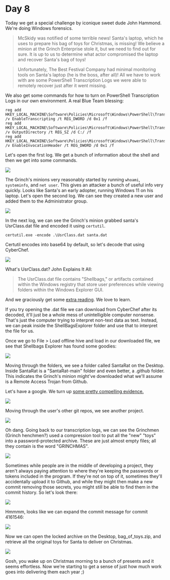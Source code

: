 # Day 8

Today we get a special challenge by iconique sweet dude John Hammond. We're doing Windows forensics.

> McSkidy was notified of some terrible news! Santa's laptop, which he uses to prepare his bag of toys for Christmas, is missing! We believe a minion at the Grinch Enterprise stole it, but we need to find out for sure. It is up to us to determine what actor compromised the laptop and recover Santa's bag of toys!

> Unfortunately, The Best Festival Company had minimal monitoring tools on Santa's laptop (he is the boss, after all)! All we have to work with are some PowerShell Transcription Logs we were able to remotely recover just after it went missing.

We also get some commands for how to turn on PowerShell Transcription Logs in our own environment. A real Blue Team blessing:

```
reg add HKEY_LOCAL_MACHINE\Software\Policies\Microsoft\Windows\PowerShell\Transcription /v EnableTranscripting /t REG_DWORD /d 0x1 /f
reg add HKEY_LOCAL_MACHINE\Software\Policies\Microsoft\Windows\PowerShell\Transcription /v OutputDirectory /t REG_SZ /d C:/ /f
reg add HKEY_LOCAL_MACHINE\Software\Policies\Microsoft\Windows\PowerShell\Transcription /v EnableInvocationHeader /t REG_DWORD /d 0x1 /f
```

Let's open the first log. We get a bunch of information about the shell and then we get into some commands.

![](../aoc3/day8/log1.png)

The Grinch's minions very reasonably started by running `whoami`, `systeminfo`, and `net user`. This gives an attacker a bunch of useful info very quickly. Looks like Santa's an early adopter, running Windows 11 on his laptop. Let's open the second log. We can see they created a new user and added them to the Administrator group.

![](../aoc3/day8/log2.png)

In the next log, we can see the Grinch's minion grabbed santa's UsrClass.dat file and encoded it using `certutil`.

```
certutil.exe -encode .\UsrClass.dat santa.dat
```

Certutil encodes into base64 by default, so let's decode that using CyberChef.

![](../aoc3/day8/chef.png)

What's UsrClass.dat? John Explains It All:

> The UsrClass.dat file contains "Shellbags," or artifacts contained within the Windows registry that store user preferences while viewing folders within the Windows Explorer GUI.

And we graciously get some [extra reading](https://shehackske.medium.com/windows-shellbags-part-1-9aae3cfaf17). We love to learn.

If you try opening the .dat file we can download from CyberChef after its decoded, it'll just be a whole mess of unintelligible computer nonsense. That's just the computer trying to interpret non-text data as text. Instead, we can peak inside the ShellBagsExplorer folder and use that to interpret the file for us.

Once we go to File > Load offline hive and load in our downloaded file, we see that Shellbags Explorer has found some goodies:

![](../aoc3/day8/shellbag1.png)

Moving through the folders, we see a folder called SantaRat on the Desktop. Inside SantaRat is a "SantaRat-main" folder and even better, a .github folder. This indicates the Grinch's minion might've downloaded what we'll assume is a Remote Access Trojan from Github.

Let's have a google. We turn up [some pretty compelling evidence.](https://github.com/Grinchiest/SantaRat)

![](../aoc3/day8/santarat.png)

Moving through the user's other git repos, we see another project.

![](../aoc3/day8/bagoftoys.png)

Oh dang. Going back to our transcription logs, we can see the Grinchmen (Grinch henchmen?) used a compression tool to put all the "new" "toys" into a password-protected archive. These are just almost empty files; all they contain is the word "GRINCHMAS".

![](../aoc3/day8/grinchmas.png)

Sometimes while people are in the middle of developing a project, they aren't always paying attention to where they're keeping the passwords or tokens included in the program. If they're not on top of it, sometimes they'll accidentally upload it to Github, and while they might then make a new commit removing those secrets, you might still be able to find them in the commit history. So let's look there:

![](../aoc3/day8/commits1.png)

Hmmmm, looks like we can expand the commit message for commit 4161546:

![](../aoc3/day8/commits2.png)

Now we can open the locked archive on the Desktop, bag\_of\_toys.zip, and retrieve all the original toys for Santa to deliver on Christmas.

![](../aoc3/day8/saved.png)

Gosh, you wake up on Christmas morning to a bunch of presents and it seems effortless. Now we're starting to get a sense of just how much work goes into delivering them each year ;)
